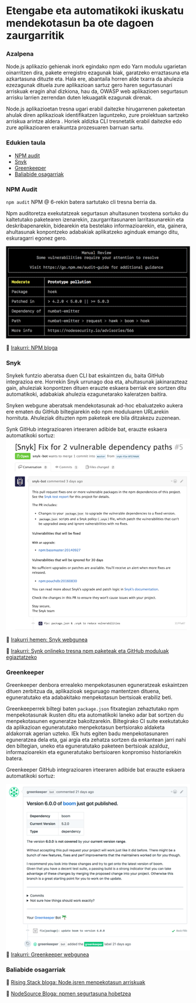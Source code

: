 # Etengabe eta automatikoki ikuskatu mendekotasun ba ote dagoen zaurgarritik

### Azalpena

Node.js aplikazio gehienak inork egindako npm edo Yarn modulu ugarietan oinarritzen dira, pakete erregistro ezagunak biak, garatzeko erraztasuna eta azkartasuna dituzte eta. Hala ere, abantaila horren alde txarra da ahulezia ezezagunak dituela zure aplikazioan sartuz gero haren segurtasunari arriskuak eragin ahal dizkiona, hau da, OWASP web aplikazioen segurtasun arrisku larrien zerrendan duten lekuagatik ezagunak direnak.

Node.js aplikazioetan tresna ugari erabil daitezke hirugarrenen paketeetan ahulak diren aplikazioak identifikatzen laguntzeko, zure proiektuan sartzeko arriskua arintze aldera . Horiek aldizka CLI tresnetatik erabil daitezke edo zure aplikazioaren eraikuntza prozesuaren barruan sartu.

### Edukien taula

- [NPM audit](#npm-audit)
- [Snyk](#snyk)
- [Greenkeeper](#greenkeeper)
- [Baliabide osagarriak](#baliabide-osagarriak)

### NPM Audit

`npm audit` NPM @ 6-rekin batera sartutako cli tresna berria da.

Npm auditoretza exekutatzeak segurtasun ahultasunen txostena sortuko du kaltetutako paketearen izenarekin, zaurgarritasunaren larritasunarekin eta deskribapenarekin, bidearekin eta bestelako informazioarekin, eta, gainera, ahultasunak konpontzeko adabakiak aplikatzeko aginduak emango ditu, eskuragarri egonez gero.

![npm audit adibidea](/assets/images/npm-audit.png)

🔗 [Irakurri: NPM bloga](https://docs.npmjs.com/getting-started/running-a-security-audit)

### Snyk

Snykek funtzio aberatsa duen CLI bat eskaintzen du, baita GitHub integrazioa ere. Horrekin Snyk urrunago doa eta, ahultasunak jakinarazteaz gain, ahuleziak konpontzen dituen erauzte eskaera berriak ere sortzen ditu automatikoki, adabakiak ahulezia ezagunetarako kaleratzen baitira.

Snyken webgune aberatsak mendekotasunak ad-hoc ebaluatzeko aukera ere ematen du GitHub biltegiarekin edo npm moduluaren URLarekin hornituta. Ahuleziak dituzten npm paketeak ere bila ditzakezu zuzenean.

Synk GitHub integrazioaren irteeraren adibide bat, erauzte eskaera automatikoki sortuz:
![snyk GitHub adibidea](/assets/images/snyk.png)

🔗 [ Irakurri hemen: Snyk webgunea](https://snyk.io/)

🔗 [Irakurri: Synk onlineko tresna npm paketeak eta GitHub moduluak egiaztatzeko](https://snyk.io/test)

### Greenkeeper

Greenkeeper denbora errealeko menpekotasunen eguneratzeak eskaintzen dituen zerbitzua da, aplikazioak seguruago mantentzen dituena, eguneratutako eta adabakitako menpekotasun bertsioak erabiliz beti.

Greenkeeperrek biltegi baten `package.json` fitxategian zehaztutako npm menpekotasunak ikusten ditu eta automatikoki laneko adar bat sortzen du menpekotasunen eguneratze bakoitzarekin. Biltegirako CI suite exekutatuko da aplikazioan eguneratutako menpekotasun bertsiorako aldaketa aldakorrak agerian uzteko. IEk huts egiten badu menpekotasunaren eguneratzea dela eta, gai argia eta zehatza sortzen da enkantean jarri nahi den biltegian, uneko eta eguneratutako paketeen bertsioak azalduz, informazioarekin eta eguneratutako bertsioaren konpromiso historiarekin batera.

Greenkeeper GitHub integrazioaren irteeraren adibide bat erauzte eskaera automatikoki sortuz:

![synk github adibidea](/assets/images/greenkeeper.png)
🔗 [Irakurri: Greenkeeper webgunea](https://greenkeeper.io/)

### Baliabide osagarriak

🔗 [Rising Stack bloga: Node.jsren menpekotasun arriskuak](https://blog.risingstack.com/controlling-node-js-security-risk-npm-dependencies/)

🔗 [NodeSource Bloga: npmen  segurtasuna hobetzea](https://nodesource.com/blog/how-to-reduce-risk-and-improve-security-around-npm)
